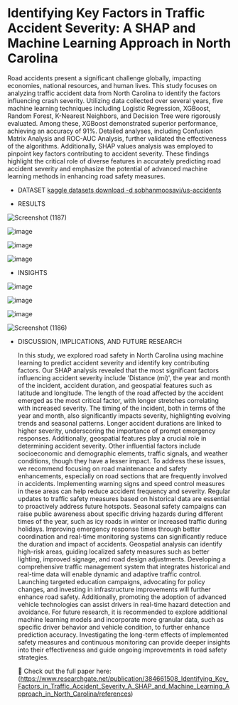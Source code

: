 # Identifying Key Factors in Traffic Accident Severity: A SHAP and Machine Learning Approach in North Carolina
 Road accidents present a significant challenge globally, impacting economies, national resources, and human lives. This study focuses on analyzing traffic accident data from North Carolina to identify the factors influencing crash severity. Utilizing data collected over several years, five machine learning techniques including Logistic Regression, XGBoost, Random Forest, K-Nearest Neighbors, and Decision Tree were rigorously evaluated. Among these, XGBoost demonstrated superior performance, achieving an accuracy of 91%. Detailed analyses, including Confusion Matrix Analysis and ROC-AUC Analysis, further validated the effectiveness of the algorithms. Additionally, SHAP values analysis was employed to pinpoint key factors contributing to accident severity. These findings highlight the critical role of diverse features in accurately predicting road accident severity and emphasize the potential of advanced machine learning methods in enhancing road safety measures.
 
* DATASET
 [kaggle datasets download -d sobhanmoosavi/us-accidents](https://www.kaggle.com/datasets/sobhanmoosavi/us-accidents)


* RESULTS
  
![Screenshot (1187)](https://github.com/user-attachments/assets/39cb6ff2-e1b3-456a-8e9c-40e2dea00720)

![image](https://github.com/user-attachments/assets/bbeb8187-a7d1-47ac-afd7-a968b1a65bb3)

![image](https://github.com/user-attachments/assets/3745a643-a4f2-474d-8c11-265bdfd2901d)

![image](https://github.com/user-attachments/assets/986a9932-eddb-4594-9ee6-6fcfd5b327ef)

* INSIGHTS
  
![image](https://github.com/user-attachments/assets/41066a98-87a5-4dc0-a0a8-29144809db14)

![image](https://github.com/user-attachments/assets/83f027e2-2f18-473c-8379-5eab662578f6)

![image](https://github.com/user-attachments/assets/ddbc38ea-88c1-412f-8c34-40affa2f5a5f)

![Screenshot (1186)](https://github.com/user-attachments/assets/6634511e-0af4-4b94-9b02-8144001ce1db)



* DISCUSSION, IMPLICATIONS, AND FUTURE RESEARCH
  
  In this study, we explored road safety in North Carolina using machine learning to predict accident severity and identify key contributing factors. Our SHAP analysis revealed that the most significant factors influencing accident severity include 'Distance (mi)', the year and month of the incident, accident duration, and geospatial features such as latitude and longitude. The length of the road affected by the accident emerged as the most critical factor, with longer stretches correlating with increased severity. The timing of the incident, both in terms of the year and month, also significantly impacts severity, highlighting evolving trends and seasonal patterns. Longer accident durations are linked to higher severity, underscoring the importance of prompt emergency responses. Additionally, geospatial features play a crucial role in determining accident severity. Other influential factors include socioeconomic and demographic elements, traffic signals, and weather conditions, though they have a lesser impact. To address these issues, we recommend focusing on road maintenance and safety enhancements, especially on road sections that are frequently involved in accidents. Implementing warning signs and speed control measures in these areas can help reduce accident frequency and severity. Regular updates to traffic safety measures based on historical data are essential to proactively address future hotspots. Seasonal safety campaigns can raise public awareness about specific driving hazards during different times of the year, such as icy roads in winter or increased traffic during holidays. Improving emergency response times through better coordination and real-time monitoring systems can significantly reduce the duration and impact of accidents. Geospatial analysis can identify high-risk areas, guiding localized safety measures such as better lighting, improved signage, and road design adjustments. Developing a comprehensive traffic management system that integrates historical and real-time data will enable dynamic and adaptive traffic control. Launching targeted education campaigns, advocating for policy changes, and investing in infrastructure improvements will further enhance road safety. Additionally, promoting the adoption of advanced vehicle technologies can assist drivers in real-time hazard detection and avoidance. For future research, it is recommended to explore additional machine learning models and incorporate more granular data, such as specific driver behavior and vehicle condition, to further enhance prediction accuracy. Investigating the long-term effects of implemented safety measures and continuous monitoring can provide deeper insights into their effectiveness and guide ongoing improvements in road safety strategies.

  🔗 Check out the full paper here: (https://www.researchgate.net/publication/384661508_Identifying_Key_Factors_in_Traffic_Accident_Severity_A_SHAP_and_Machine_Learning_Approach_in_North_Carolina/references)
